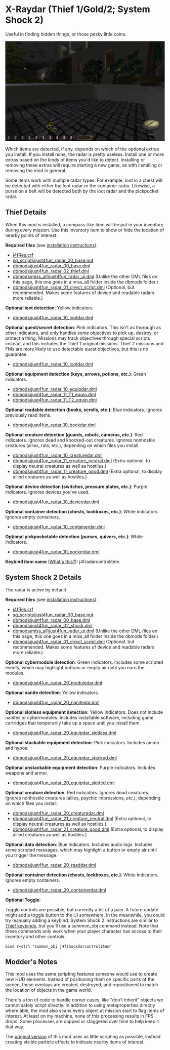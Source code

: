 # X-Raydar (Thief 1/Gold/2; System Shock 2)

Useful in finding hidden things, or those pesky little coins.

![Rings of various colors and sizes. Three rings encircle loose coins in a fountain.](img/Radar.jpg)

Which items are detected, if any, depends on which of the optional extras you install. If you install none, the radar is pretty useless. Install one or more extras based on the kinds of items you'd like to detect. Installing or removing these extras will require starting a new game, as with installing or removing the mod in general.

Some items work with multiple radar types. For example, loot in a chest will be detected with either the loot radar or the container radar. Likewise, a purse on a belt will be detected both by the loot radar and the pickpocket radar.

## Thief Details

When this mod is installed, a compass-like item will be put in your inventory during every mission. Use this inventory item to show or hide the location of nearby points of interest.

**Required files** (see [installation instructions](Installation%20and%20Removal.md)):
* [j4fRes.crf](../j4fRes.crf)
* [sq_scripts\just4fun_radar_00_base.nut](../sq_scripts/just4fun_radar_00_base.nut?raw=1)
* [dbmods\just4fun_radar_00_base.dml](../dbmods/just4fun_radar_00_base.dml?raw=1)
* [dbmods\just4fun_radar_02_thief.dml](../dbmods/just4fun_radar_02_thief.dml?raw=1)
* [dbmods\miss_all\just4fun_radar_ui.dml](../dbmods/miss_all/just4fun_radar_ui.dml?raw=1) (Unlike the other DML files on this page, this one goes in a miss_all folder inside the dbmods folder.)
* [dbmods\just4fun_radar_01_direct_script.dml](../dbmods/just4fun_radar_01_direct_script.dml?raw=1) (Optional, but recommended. Makes some features of device and readable radars more reliable.)

**Optional loot detection**: Yellow indicators.
* [dbmods\just4fun_radar_10_lootdar.dml](../dbmods/just4fun_radar_10_lootdar.dml?raw=1)

**Optional quest/secret detection**: Pink indicators. This isn't as thorough as other indicators, and only handles *some* objectives to pick up, destroy, or protect a thing. Missions may track objectives through special scripts instead, and this includes the Thief 1 original missions. Thief 2 missions and FMs are more likely to use detectable quest objectives, but this is no guarantee.
* [dbmods\just4fun_radar_10_lootdar.dml](../dbmods/just4fun_radar_10_questdar.dml?raw=1)

**Optional equipment detection (keys, arrows, potions, etc.)**: Green indicators.
* [dbmods\just4fun_radar_10_equipdar.dml](../dbmods/just4fun_radar_10_equipdar.dml?raw=1)
* [dbmods\just4fun_radar_11_T1_equip.dml](../dbmods/just4fun_radar_11_T1_equip.dml?raw=1)
* [dbmods\just4fun_radar_11_T2_equip.dml](../dbmods/just4fun_radar_11_T2_equip.dml?raw=1)

**Optional readable detection (books, scrolls, etc.)**: Blue indicators. Ignores previously read items.
* [dbmods\just4fun_radar_10_bookdar.dml](../dbmods/just4fun_radar_10_bookdar.dml?raw=1)

**Optional creature detection (guards, robots, cameras, etc.)**: Red indicators. Ignores dead and knocked-out creatures. Ignores nonhostile creatures (allies, rats, etc.), depending on which files you install.
* [dbmods\just4fun_radar_10_creaturedar.dml](../dbmods/just4fun_radar_10_creaturedar.dml?raw=1)
* [dbmods\just4fun_radar_11_creature_neutral.dml](../dbmods/just4fun_radar_11_creature_neutral.dml?raw=1) (Extra optional, to display neutral creatures as well as hostiles.)
* [dbmods\just4fun_radar_11_creature_good.dml](../dbmods/just4fun_radar_11_creature_good.dml?raw=1) (Extra optional, to display allied creatures as well as hostiles.)

**Optional device detection (switches, pressure plates, etc.)**: Purple indicators. Ignores devices you've used.
* [dbmods\just4fun_radar_10_devicedar.dml](../dbmods/just4fun_radar_10_devicedar.dml?raw=1)

**Optional container detection (chests, lockboxes, etc.)**: White indicators. Ignores empty containers.
* [dbmods\just4fun_radar_10_containerdar.dml](../dbmods/just4fun_radar_10_containerdar.dml?raw=1)

**Optional pickpocketable detection (purses, quivers, etc.)**: White indicators.
* [dbmods\just4fun_radar_10_pocketdar.dml](../dbmods/just4fun_radar_10_pocketdar.dml?raw=1)

**Keybind item name** ([What's this?](Keybinds.md)): j4fradarcontrolitem

## System Shock 2 Details

The radar is active by default.

**Required files** (see [installation instructions](Installation%20and%20Removal.md)):
* [j4fRes.crf](../j4fRes.crf)
* [sq_scripts\just4fun_radar_00_base.nut](../sq_scripts/just4fun_radar_00_base.nut?raw=1)
* [dbmods\just4fun_radar_00_base.dml](../dbmods/just4fun_radar_00_base.dml?raw=1)
* [dbmods\just4fun_radar_02_shock.dml](../dbmods/just4fun_radar_02_shock.dml?raw=1)
* [dbmods\miss_all\just4fun_radar_ui.dml](../dbmods/miss_all/just4fun_radar_ui.dml?raw=1) (Unlike the other DML files on this page, this one goes in a miss_all folder inside the dbmods folder.)
* [dbmods\just4fun_radar_01_direct_script.dml](../dbmods/just4fun_radar_01_direct_script.dml?raw=1) (Optional, but recommended. Makes some features of device and readable radars more reliable.)

**Optional cybermodule detection**: Green indicators. Includes some scripted events, which may highlight buttons or empty air until you earn the modules.
* [dbmods\just4fun_radar_20_moduledar.dml](../dbmods/just4fun_radar_20_moduledar.dml?raw=1)

**Optional nanite detection**: Yellow indicators.
* [dbmods\just4fun_radar_20_nanitedar.dml](../dbmods/just4fun_radar_20_nanitedar.dml?raw=1)

**Optional slotless equipment detection**: Yellow indicators. Does not include nanites or cybermodules. Includes installable software, including game cartridges that temporarily take up a space until you install them.
* [dbmods\just4fun_radar_20_equipdar_slotless.dml](../dbmods/just4fun_radar_20_equipdar_slotless.dml?raw=1)

**Optional stackable equipment detection**: Pink indicators. Includes ammo and hypos.
* [dbmods\just4fun_radar_20_equipdar_stacked.dml](../dbmods/just4fun_radar_20_equipdar_stacked.dml?raw=1)

**Optional unstackable equipment detection**: Purple indicators. Includes weapons and armor.
* [dbmods\just4fun_radar_20_equipdar_slotted.dml](../dbmods/just4fun_radar_20_equipdar_slotted.dml?raw=1)

**Optional creature detection**: Red indicators. Ignores dead creatures. Ignores nonhostile creatures (allies, psychic impressions, etc.), depending on which files you install.
* [dbmods\just4fun_radar_20_creaturedar.dml](../dbmods/just4fun_radar_20_creaturedar.dml?raw=1)
* [dbmods\just4fun_radar_21_creature_neutral.dml](../dbmods/just4fun_radar_21_creature_neutral.dml?raw=1) (Extra optional, to display neutral creatures as well as hostiles.)
* [dbmods\just4fun_radar_21_creature_good.dml](../dbmods/just4fun_radar_21_creature_good.dml?raw=1) (Extra optional, to display allied creatures as well as hostiles.)

**Optional data detection**: Blue indicators. Includes audio logs. Includes some scripted messages, which may highlight a button or empty air until you trigger the message.
* [dbmods\just4fun_radar_20_readdar.dml](../dbmods/just4fun_radar_20_readdar.dml?raw=1)

**Optional container detection (chests, lockboxes, etc.)**: White indicators. Ignores empty containers.
* [dbmods\just4fun_radar_20_containerdar.dml](../dbmods/just4fun_radar_20_containerdar.dml?raw=1)

**Optional Toggle**:

Toggle controls are possible, but currently a bit of a pain. A future update might add a toggle button to the UI somewhere. In the meanwhile, you could try manually adding a keybind. System Shock 2 instructions are similar to [Thief keybinds](Keybinds.md), but you'll use a summon_obj command instead. Note that these commands only work when your player character has access to their inventory and other controls.

```
bind r+ctrl "summon_obj j4fshockdarcontrolitem"
```

## Modder's Notes

This mod uses the same scripting features someone would use to create new HUD elements. Instead of positioning them on specific parts of the screen, these overlays are created, destroyed, and repositioned to match the location of objects in the game world.

There's a ton of code to handle corner cases, like "don't inherit" objects we cannot safely script directly. In addition to using metaproperties directly where able, the mod also scans every object at mission start to flag items of interest. At least on my machine, none of this processing results in FPS drops. Some processes are capped or staggered over time to help keep it that way.

The [original version](https://github.com/saracoth/newdark-mods/tree/original) of this mod uses as little scripting as possible, instead creating visible particle effects to indicate nearby items of interest.